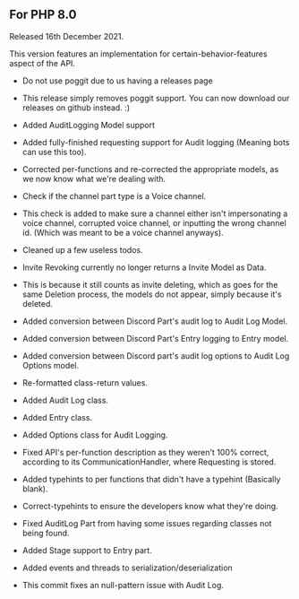 ## For PHP 8.0

Released 16th December 2021.

This version features an implementation for certain-behavior-features aspect of the API.

- Do not use poggit due to us having a releases page 
* This release simply removes poggit support. You can now download our releases on github instead. :)

- Added AuditLogging Model support

- Added fully-finished requesting support for Audit logging (Meaning bots can use this too).

- Corrected per-functions and re-corrected the appropriate models, as we now know what we're dealing with.

- Check if the channel part type is a Voice channel.
* This check is added to make sure a channel either isn't impersonating a voice channel, corrupted voice channel, or inputting the wrong channel id. (Which was meant to be a voice channel anyways).

- Cleaned up a few useless todos.

- Invite Revoking currently no longer returns a Invite Model as Data.
* This is because it still counts as invite deleting, which as goes for the same Deletion process, the models do not appear, simply because it's deleted.

- Added conversion between Discord Part's audit log to Audit Log Model.

- Added conversion between Discord Part's Entry logging to Entry model.

- Added conversion between Discord part's audit log options to Audit Log Options model.

- Re-formatted class-return values.

- Added Audit Log class.

- Added Entry class.

- Added Options class for Audit Logging.

- Fixed API's per-function description as they weren't 100% correct, according to its CommunicationHandler, where Requesting is stored.

- Added typehints to per functions that didn't have a typehint (Basically blank).

- Correct-typehints to ensure the developers know what they're doing.

- Fixed AuditLog Part from having some issues regarding classes not being found.

- Added Stage support to Entry part.

- Added events and threads to serialization/deserialization
* This commit fixes an null-pattern issue with Audit Log.